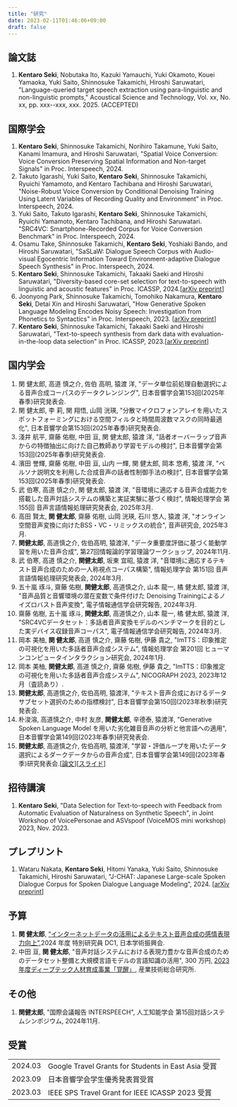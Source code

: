 ```yaml
---
title: "研究"
date: 2023-02-11T01:46:06+09:00
draft: false
---
```


## 論文誌
1. **Kentaro Seki**, Nobutaka Ito, Kazuki Yamauchi, Yuki Okamoto, Kouei Yamaoka, Yuki Saito, Shinnosuke Takamichi, Hiroshi Saruwatari, "Language-queried target speech extraction using para-linguistic and non-linguistic prompts," Acoustical Science and Technology, Vol. xx, No. xx, pp. xxx--xxx, xxx. 2025. (ACCEPTED)

## 国際学会
1. **Kentaro Seki**, Shinnosuke Takamichi, Norihiro Takamune, Yuki Saito, Kanami Imamura, and Hiroshi Saruwatari, "Spatial Voice Conversion: Voice Conversion Preserving Spatial Information and Non-target Signals" in Proc. Interspeech, 2024.
1. Takuto Igarashi, Yuki Saito, **Kentaro Seki**, Shinnosuke Takamichi, Ryuichi Yamamoto, and Kentaro Tachibana and Hiroshi Saruwatari, "Noise-Robust Voice Conversion by Conditional Denoising Training Using Latent Variables of Recording Quality and Environment" in Proc. Interspeech, 2024.
1. Yuki Saito, Takuto Igarashi, **Kentaro Seki**, Shinnosuke Takamichi, Ryuichi Yamamoto, Kentaro Tachibana, and  Hiroshi Saruwatari. "SRC4VC: Smartphone-Recorded Corpus for Voice Conversion Benchmark" in Proc. Interspeech, 2024.
1. Osamu Take, Shinnosuke Takamichi, **Kentaro Seki**, Yoshiaki Bando, and Hiroshi Saruwatari, "SaSLaW: Dialogue Speech Corpus with Audio-visual Egocentric Information Toward Environment-adaptive Dialogue Speech Synthesis" in Proc. Interspeech, 2024.
1. **Kentaro Seki**, Shinnosuke Takamichi, Takaaki Saeki and Hiroshi Saruwatari, "Diversity-based core-set selection for text-to-speech with linguistic and acoustic features" in Proc. ICASSP, 2024.[[arXiv preprint](https://arxiv.org/abs/2309.08127)]
1. Joonyong Park, Shinnosuke Takamichi, Tomohiko Nakamura, **Kentaro Seki**, Detai Xin and Hiroshi Saruwatari, "How Generative Spoken Language Modeling Encodes Noisy Speech: Investigation from Phonetics to Syntactics" in Proc. Interspeech, 2023. [[arXiv preprint](https://arxiv.org/abs/2306.00697)]
1. **Kentaro Seki**, Shinnosuke Takamichi, Takaaki Saeki and Hiroshi Saruwatari, "Text-to-speech synthesis from dark data with evaluation-in-the-loop data selection" in Proc. ICASSP, 2023.[[arXiv preprint](https://arxiv.org/abs/2210.14850)]

## 国内学会
1. 関 健太郎, 高道 慎之介, 佐伯 高明, 猿渡 洋, "データ単位前処理自動選択による音声合成コーパスのデータクレンジング", 日本音響学会第153回(2025年春季)研究発表会.
1. 関 健太郎, 李 莉, 関 翔悟, 山岡 洸瑛, "分散マイクロフォンアレイを用いたスポットフォーミングにおける空間フィルタと時間周波数マスクの同時最適化", 日本音響学会第153回(2025年春季)研究発表会.
1. 淺井 航平, 齋藤 佑樹, 中田 亘, 関 健太郎, 猿渡 洋, "話者オーバーラップ音声からの特徴抽出に向けた自己教師あり学習モデルの検討", 日本音響学会第153回(2025年春季)研究発表会.
1. 濱田 誉輝, 齋藤 佑樹, 中田 亘, 山内 一輝, 関 健太郎, 岡本 悠希, 猿渡 洋, "ペルソナ説明文を利用した合成音声の話者性制御手法の検討", 日本音響学会第153回(2025年春季)研究発表会.
1. 武 伯寒, 高道 慎之介, 関 健太郎, 猿渡 洋, "音環境に適応する音声合成能力を搭載した音声対話システムの構築と実証実験に基づく検討", 情報処理学会 第155回 音声言語情報処理研究発表会, 2025年3月.
1. 高田 賢太, **関 健太郎**, 齋藤 佑樹, 山岡 洸瑛, 石川 悠人, 猿渡 洋, "オンライン空間音声変換に向けたBSS・VC・リミックスの統合", 音声研究会, 2025年3月.
1. **関健太郎**, 高道慎之介, 佐伯高明, 猿渡洋, "データ重要度評価に基づく能動学習を用いた音声合成", 第27回情報論的学習理論ワークショップ, 2024年11月.
1. 武 伯寒, 高道 慎之介, **関健太郎**, 坂東 宜昭, 猿渡 洋, "音環境に適応するテキスト音声合成のための一人称視点コーパス構築", 情報処理学会 第151回 音声言語情報処理研究発表会, 2024年3月.
1. 五十嵐 琢斗, 齋藤 佑樹, **関健太郎**, 高道慎之介, 山本 龍一, 橘 健太郎, 猿渡 洋, "音声品質と音響環境の潜在変数で条件付けた Denoising Trainingによるノイズロバスト音声変換", 電子情報通信学会研究報告, 2024年3月.
1. 齋藤 佑樹, 五十嵐 琢斗, **関健太郎**, 高道慎之介, 山本 龍一, 橘 健太郎, 猿渡 洋, "SRC4VCデータセット：多話者音声変換モデルのベンチマークを目的とした実デバイス収録音声コーパス", 電子情報通信学会研究報告, 2024年3月.
1. 岡本 美柚, **関 健太郎**, 高道 慎之介, 齋藤 佑樹, 伊藤 貴之, "ImTTS：印象推定の可視化を用いた多話者音声合成システム", 情報処理学会 第201回 ヒューマンコンピュータインタラクション研究会, 2024年1月.
1. 岡本 美柚, **関健太郎**, 高道 慎之介, 齋藤 佑樹, 伊藤 貴之, "ImTTS：印象推定の可視化を用いた多話者音声合成システム", NICOGRAPH 2023, 2023年12月（査読あり）.
1. **関健太郎**, 高道慎之介, 佐伯高明, 猿渡洋, "テキスト音声合成におけるデータサブセット選択のための指標検討", 日本音響学会第150回(2023年秋季)研究発表会.
1. 朴浚溶, 高道慎之介, 中村 友彦, **関健太郎**, 辛德泰, 猿渡洋, "Generative Spoken Language Model を用いた劣化雑音音声の分析と他言語への適用", 日本音響学会第149回(2023年春季)研究発表会.
1. **関健太郎**, 高道慎之介, 佐伯高明, 猿渡洋, "学習・評価ループを用いたデータ選択によるダークデータからの音声合成", 日本音響学会第149回(2023年春季)研究発表会.[[論文](https://drive.google.com/file/d/1CjhVSW1ud5yviFVaV4hwQQxzAqdOKm0B/view?usp=share_link)][[スライド](https://drive.google.com/file/d/1-pYXJ__X9y0yIdZr8eY06vL7KIFpb0LJ/view?usp=share_link)]

## 招待講演
1. **Kentaro Seki**, "Data Selection for Text-to-speech with Feedback from Automatic Evaluation of Naturalness on Synthetic Speech", in Joint Workshop of VoicePersonae and ASVspoof (VoiceMOS mini workshop) 2023, Nov. 2023.

## プレプリント
1. Wataru Nakata, **Kentaro Seki**, Hitomi Yanaka, Yuki Saito, Shinnosuke Takamichi, Hiroshi Saruwatari, "J-CHAT: Japanese Large-scale Spoken Dialogue Corpus for Spoken Dialogue Language Modeling", 2024. [[arXiv preprint](https://arxiv.org/abs/2407.15828)]

## 予算
1. **関 健太郎**, [“インターネットデータの活用によるテキスト音声合成の感情表現力向上”](https://kaken.nii.ac.jp/ja/grant/KAKENHI-PROJECT-24KJ0860/),2024 年度 特別研究員 DC1, 日本学術振興会.
1. 中田 亘, **関 健太郎**, "音声対話システムにおける表現力豊かな音声合成のためのデータセット整備と大規模言語モデルの言語知識の活用", 300 万円, [2023 年度ディープテック人材育成事業「覚醒」](https://kakusei.aist.go.jp/), 産業技術総合研究所.

## その他
1. **関健太郎**, "国際会議報告 INTERSPEECH", 人工知能学会 第15回対話システムシンポジウム, 2024年11月.

## 受賞
|         |                                                                |
| :------ | :------------------------------------------------------------- |
| 2024.03 | Google Travel Grants for Students in East Asia 受賞            |
| 2023.09 | 日本音響学会学生優秀発表賞受賞                                 |
| 2023.03 | IEEE SPS Travel Grant for IEEE ICASSP 2023 受賞                |
